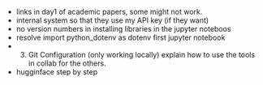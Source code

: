 - links in day1 of academic papers, some might not work. 
- internal system so that they use my API key (if they want)
- no version numbers in installing libraries in the jupyter noteboos
- resolve import python_dotenv as dotenv  first jupyter notebook
- 3. Git Configuration (only working locally) explain how to use the tools in collab for the others. 
- hugginface step by step